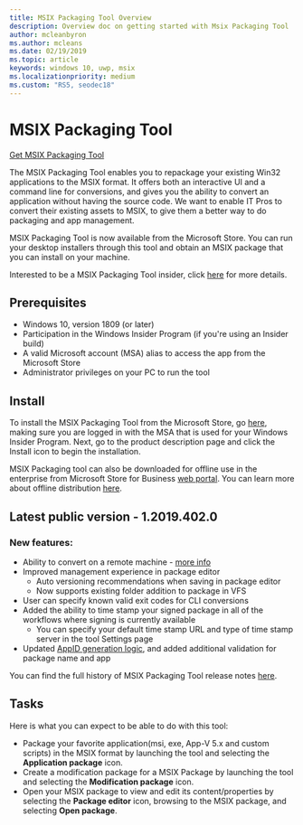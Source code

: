 ```yaml
---
title: MSIX Packaging Tool Overview
description: Overview doc on getting started with Msix Packaging Tool
author: mcleanbyron
ms.author: mcleans
ms.date: 02/19/2019
ms.topic: article
keywords: windows 10, uwp, msix
ms.localizationpriority: medium
ms.custom: "RS5, seodec18"
---
```


# MSIX Packaging Tool 

<div class="nextstepaction"><p><a class="x-hidden-focus" href="https://www.microsoft.com/en-us/p/msix-packaging-tool/9n5lw3jbcxkf" data-linktype="external">Get MSIX Packaging Tool</a></p></div>

The MSIX Packaging Tool enables you to repackage your existing Win32 applications to the MSIX format. It offers both an interactive UI and a command line for conversions, and gives you the ability to convert an application without having the source code. We want to enable IT Pros to convert their existing assets to MSIX, to give them a better way to do packaging and app management.

MSIX Packaging Tool is now available from the Microsoft Store. You can run your desktop installers through this tool and obtain an MSIX package that you can install on your machine.

Interested to be a MSIX Packaging Tool insider, click [here](packaging-tool/insider-program.md) for more details.

## Prerequisites

- Windows 10, version 1809 (or later)
- Participation in the Windows Insider Program (if you're using an Insider build)
- A valid Microsoft account (MSA) alias to access the app from the Microsoft Store 
- Administrator privileges on your PC to run the tool
 
 ## Install
 
To install the MSIX Packaging Tool from the Microsoft Store, go [here](https://www.microsoft.com/en-us/p/msix-packaging-tool/9n5lw3jbcxkf), making sure you are logged in with the MSA that is used for your Windows Insider Program. Next, go to the product description page and click the Install icon to begin the installation.

MSIX Packaging tool can also be downloaded for offline use in the enterprise from Microsoft Store for Business [web portal](https://businessstore.microsoft.com/). You can learn more about offline distribution [here](https://docs.microsoft.com/en-us/microsoft-store/distribute-offline-apps#download-an-offline-licensed-app).

 
## Latest public version - 1.2019.402.0

### New features:

- Ability to convert on a remote machine - [more info](packaging-tool/remote-conversion-setup.md)
- Improved management experience in package editor
    - Auto versioning recommendations when saving in package editor
    - Now supports existing folder addition to package in VFS
- User can specify known valid exit codes for CLI conversions
- Added the ability to time stamp your signed package in all of the workflows where signing is currently available 
    - You can specify your default time stamp URL and type of time stamp server in the tool Settings page
- Updated [AppID generation logic](packaging-tool/release-notes/history.md#appid-generation-logic), and added additional validation for package name and app 

You can find the full history of MSIX Packaging Tool release notes [here](packaging-tool/release-notes/history.md).

 ## Tasks
 
Here is what you can expect to be able to do with this tool:
 
- Package your favorite application(msi, exe, App-V 5.x and custom scripts) in the MSIX format by launching the tool and selecting the **Application package** icon.
- Create a modification package for a MSIX Package by launching the tool and selecting the **Modification package** icon. 
- Open your MSIX package to view and edit its content/properties by selecting the **Package editor** icon, browsing to the MSIX package, and selecting **Open package**.

